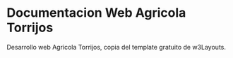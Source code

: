# Documentacion Web Agricola Torrijos

Desarrollo web Agricola Torrijos, copia del template gratuito de w3Layouts.
